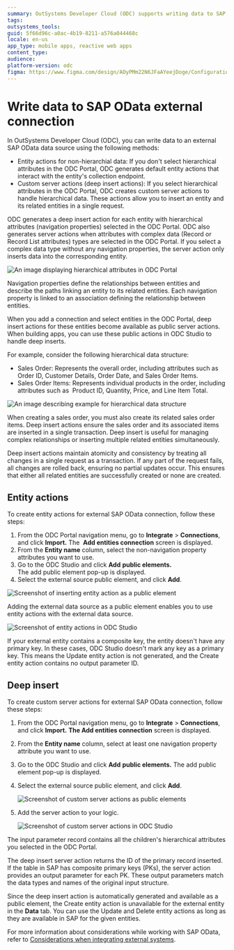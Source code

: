```yaml
---
summary: OutSystems Developer Cloud (ODC) supports writing data to SAP O Data connection.
tags: 
outsystems_tools: 
guid: 5f66d96c-a0ac-4b19-8211-a576a044468c
locale: en-us
app_type: mobile apps, reactive web apps
content_type: 
audience: 
platform-version: odc
figma: https://www.figma.com/design/AOyPMm22N6JFaAYeejDoge/Configuration-management?node-id=3711-10&t=3EmFUNoGU0AIgLBT-1
---
```


# Write data to SAP OData external connection

In OutSystems Developer Cloud (ODC), you can write data to an external SAP OData data source using the following methods:

* Entity actions for non-hierarchial data: If you don't select hierarchical attributes in the ODC Portal, ODC generates default entity actions that interact with the entity's collection endpoint. 
* Custom server actions (deep insert actions): If you select hierarchical attributes in the ODC Portal, ODC creates custom server actions to handle hierarchical data. These actions allow you to insert an entity and its related entities in a single request.

ODC generates a deep insert action for each entity with hierarchical attributes (navigation properties) selected in the ODC Portal. ODC also generates server actions when attributes with complex data (Record or Record List attributes) types are selected in the ODC Portal. If you select a complex data type without any navigation properties, the server action only inserts data into the corresponding entity.

![An image displaying hierarchical attributes in ODC Portal](images/customer-server-action-odcs.png "Hierarchical Attributes in ODC Portal")

<div class="info" markdown="1">

Navigation properties define the relationships between entities and describe the paths linking an entity to its related entities. Each navigation property is linked to an association defining the relationship between entities. 

</div>

When you add a connection and select entities in the ODC Portal, deep insert actions for these entities become available as public server actions. When building apps, you can use these public actions in ODC Studio to handle deep inserts.

For example, consider the following hierarchical data structure:  

* Sales Order: Represents the overall order, including attributes such as Order ID, Customer Details, Order Date, and Sales Order Items.
* Sales Order Items: Represents individual products in the order, including attributes such as  Product ID, Quantity, Price, and Line Item Total.

![An image describing example for hierarchical data structure](images/salesorder-items-example-diag.png "Example of Hierarchical Data Structure")

When creating a sales order, you must also create its related sales order items. Deep insert actions ensure the sales order and its associated items are inserted in a single transaction. Deep insert is useful for managing complex relationships or inserting multiple related entities simultaneously.

Deep insert actions maintain atomicity and consistency by treating all changes in a single request as a transaction. If any part of the request fails, all changes are rolled back, ensuring no partial updates occur. This ensures that either all related entities are successfully created or none are created.

## Entity actions

To create entity actions for external SAP OData connection, follow these steps:

1. From the ODC Portal navigation menu, go to **Integrate** > **Connections**, and click **Import.**  The  **Add entities connection** screen is displayed.
1. From the **Entity name** column, select the non-navigation property attributes you want to use.
1. Go to the ODC Studio and click **Add** **public elements.** <br/> The add public element pop-up is displayed.
1. Select the external source public element, and click **Add**.

![Screenshot of inserting entity action as a public element](images/entity-action-public-element-odcs.png "Inserting Entity Action as a Public Element")

Adding the external data source as a public element enables you to use entity actions with the external data source.

![Screenshot of entity actions in ODC Studio](images/entity-actions-externa-data-odcs.png "Entity Actions in ODC Studio")

If your external entity contains a composite key, the entity doesn't have any primary key. In these cases, ODC Studio doesn't mark any key as a primary key. This means the Update entity action is not generated, and the Create entity action contains no output parameter ID.

## Deep insert

To create custom server actions for external SAP OData connection, follow these steps:

1. From the ODC Portal navigation menu, go to **Integrate** > **Connections**, and click **Import.** **The Add entities connection** screen is displayed.
1. From the **Entity name** column, select at least one navigation property attribute you want to use.
1. Go to the ODC Studio and click **Add** **public elements.** The add public element pop-up is displayed.
1. Select the external source public element, and click **Add**.

    ![Screenshot of custom server actions as public elements](images/deep-insert-custom-server-action-odcs.png "Custom Server Actions as Public Elements")

1. Add the server action to your logic.

    ![Screenshot of custom server actions in ODC Studio](images/deep-insert-hierarchial-data-odcs.png "Custom Server Actions in ODC Studio")

The input parameter record contains all the children's hierarchical attributes you selected in the ODC Portal.

The deep insert server action returns the ID of the primary record inserted. If the table in SAP has composite primary keys (PKs), the server action provides an output parameter for each PK. These output parameters match the data types and names of the original input structure.  

Since the deep insert action is automatically generated and available as a public element, the Create entity action is unavailable for the external entity in the **Data** tab. You can use the Update and Delete entity actions as long as they are available in SAP for the given entities.

For more information about considerations while working with SAP OData, refer to [Considerations when integrating external systems](intro.md#considerations-when-integrating-external-systems).
